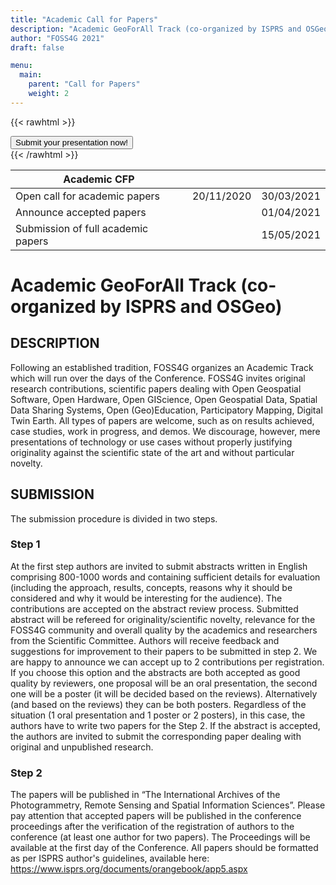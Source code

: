 ```yaml
---
title: "Academic Call for Papers"
description: "Academic GeoForAll Track (co-organized by ISPRS and OSGeo)"
author: "FOSS4G 2021"
draft: false

menu:
  main:
    parent: "Call for Papers"
    weight: 2
---
```


{{< rawhtml >}}
        <div class="col d-flex justify-content-center">
          <a style="btn btn-primary mb-3" href="https://callforpapers.2021.foss4g.org/foss4g-2021-academic/cfp">
            <button type="button" name="button" class="btn btn-primary rounded-pill px-5 py-2 mb-5">
              Submit your presentation now!
            </button>
          </a>
        </div>
{{< /rawhtml >}}

| Academic CFP                      |            |            |
|-----------------------------------|------------|------------|
|Open call for academic papers      | 20/11/2020 | 30/03/2021 |
|Announce accepted papers           |            | 01/04/2021 |
|Submission of full academic papers |            | 15/05/2021 |


# Academic GeoForAll Track (co-organized by ISPRS and OSGeo)

## DESCRIPTION

Following an established tradition, FOSS4G organizes an Academic Track which will run over the days of the Conference. FOSS4G invites original research contributions, scientific papers dealing with Open Geospatial Software, Open Hardware, Open GIScience, Open Geospatial Data, Spatial Data Sharing Systems, Open (Geo)Education, Participatory Mapping, Digital Twin Earth. All types of papers are welcome, such as on results achieved, case studies, work in progress, and demos. We discourage, however, mere presentations of technology or use cases without properly justifying originality against the scientific state of the art and without particular novelty.

## SUBMISSION

The submission procedure is divided in two steps. 

### **Step 1**

At the first step authors are invited to submit abstracts written in English comprising 800-1000 words and containing sufficient details for evaluation (including the approach, results, concepts, reasons why it should be considered and why it would be interesting for the audience). 
The contributions are accepted on the abstract review process. Submitted abstract will be refereed for originality/scientific novelty, relevance for the FOSS4G community and overall quality by the academics and researchers from the Scientific Committee. Authors will receive feedback and suggestions for improvement to their papers to be submitted in step 2.
We are happy to announce we can accept up to 2 contributions per registration. If you choose this option and the abstracts are both accepted as good quality by reviewers, one proposal will be an oral presentation, the second one will be a poster (it will be decided based on the reviews). Alternatively (and based on the reviews) they can be both posters. Regardless of the situation (1 oral presentation and 1 poster or 2 posters), in this case, the authors have to write two papers for the Step 2. 
If the abstract is accepted, the authors are invited to submit the corresponding paper dealing with original and unpublished research. 

### **Step 2**
The papers will be published in “The International Archives of the Photogrammetry, Remote Sensing and Spatial Information Sciences”. Please pay attention that accepted papers will be published in the conference proceedings after the verification of the registration of authors to the conference (at least one author for two papers). The Proceedings will be available at the first day of the Conference.
All papers should be formatted as per ISPRS author's guidelines, available here:  https://www.isprs.org/documents/orangebook/app5.aspx
